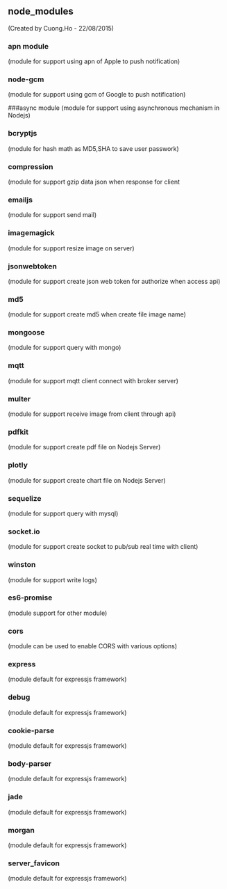 ## node_modules
(Created by Cuong.Ho - 22/08/2015)

### apn module
(module for support using apn of Apple to push notification)

### node-gcm
(module for support using gcm of Google to push notification)

###async module
(module for support using asynchronous mechanism in Nodejs)

### bcryptjs
(module for hash math as MD5,SHA to save user passwork)

### compression
(module for support gzip data json when response for client

### emailjs
(module for support send mail)

### imagemagick
(module for support resize image on server)

### jsonwebtoken
(module for support create json web token for authorize when access api)

### md5
(module for support create md5 when create file image name)

### mongoose
(module for support query with mongo)

### mqtt
(module for support mqtt client connect with broker server)

### multer
(module for support receive image from client through api)

### pdfkit
(module for support create pdf file on Nodejs Server)

### plotly
(module for support create chart file on Nodejs Server)

### sequelize
(module for support query with mysql)

### socket.io
(module for support create socket to pub/sub real time with client)

### winston
(module for support write logs)

### es6-promise
(module support for other module)

### cors
(module can be used to enable CORS with various options)

### express
(module default for expressjs framework)

### debug
(module default for expressjs framework)

### cookie-parse
(module default for expressjs framework)

### body-parser
(module default for expressjs framework)

### jade
(module default for expressjs framework)

### morgan
(module default for expressjs framework)

### server_favicon
(module default for expressjs framework)